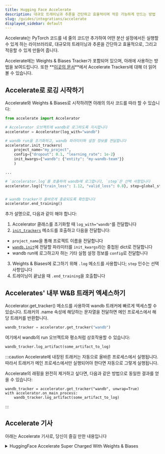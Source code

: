 ```yaml
---
title: Hugging Face Accelerate
description: 대규모 트레이닝과 추론을 간단하고 효율적이며 적응 가능하게 만드는 방법
slug: /guides/integrations/accelerate
displayed_sidebar: default
---
```


Accelerate는 PyTorch 코드를 네 줄의 코드만 추가하여 어떤 분산 설정에서든 실행할 수 있게 하는 라이브러리로, 대규모의 트레이닝과 추론을 간단하고 효율적으로, 그리고 적응할 수 있게 만들어 줍니다.

Accelerate에는 Weights & Biases Tracker가 포함되어 있으며, 아래에 사용하는 방법을 보여드립니다. 또한 **[이곳의 문서](https://huggingface.co/docs/accelerate/main/en/usage_guides/tracking)**에서 Accelerate Trackers에 대해 더 읽어볼 수 있습니다.

## Accelerate로 로깅 시작하기

Accelerate와 Weights & Biases로 시작하려면 아래의 의사 코드를 따라 할 수 있습니다:

```python
from accelerate import Accelerator

# Accelerator 오브젝트에 wandb로 로그하도록 지시합니다
accelerator = Accelerator(log_with="wandb")

# wandb run을 초기화하고, wandb 파라미터와 설정 정보를 전달합니다
accelerator.init_trackers(
    project_name="my_project", 
    config={"dropout": 0.1, "learning_rate": 1e-2}
    init_kwargs={"wandb": {"entity": "my-wandb-team"}}
    )

...

# `accelerator.log`를 호출하여 wandb에 로그합니다, `step`은 선택 사항입니다
accelerator.log({"train_loss": 1.12, "valid_loss": 0.8}, step=global_step)


# wandb tracker가 올바르게 종료되도록 확인합니다
accelerator.end_training()
```

추가 설명으로, 다음과 같이 해야 합니다:
1. Accelerator 클래스를 초기화할 때 `log_with="wandb"`를 전달합니다
2. [`init_trackers`](https://huggingface.co/docs/accelerate/main/en/package_reference/accelerator#accelerate.Accelerator.init_trackers) 메소드를 호출하고 다음을 전달합니다:
- `project_name`을 통해 프로젝트 이름을 전달합니다
- [`wandb.init`](/ref/python/init)에 전달할 파라미터를 `init_kwargs`라는 중첩된 dict로 전달합니다
- wandb run에 로그하고자 하는 기타 실험 설정 정보를 `config`로 전달합니다
3. Weights & Biases에 로그하기 위해 `.log` 메소드를 사용합니다; `step` 인수는 선택 사항입니다
4. 트레이닝이 끝났을 때 `.end_training`을 호출합니다

## Accelerates' 내부 W&B 트래커 엑세스하기

Accelerator.get_tracker() 메소드를 사용하여 wandb 트래커에 빠르게 엑세스할 수 있습니다. 트래커의 .name 속성에 해당하는 문자열을 전달하면 메인 프로세스에서 해당 트래커를 반환합니다.

```python
wandb_tracker = accelerator.get_tracker("wandb")

```
여기에서 wandb의 run 오브젝트와 평소처럼 상호작용할 수 있습니다:

```python
wandb_tracker.log_artifact(some_artifact_to_log)
```

:::caution
Accelerate에 내장된 트래커는 자동으로 올바른 프로세스에서 실행됩니다. 따라서 트래커가 메인 프로세스에서만 실행되어야 한다면 자동으로 그렇게 실행됩니다.

Accelerate의 래핑을 완전히 제거하고 싶다면, 다음과 같은 방법으로 동일한 결과를 얻을 수 있습니다:

```
wandb_tracker = accelerator.get_tracker("wandb", unwrap=True)
with accelerator.on_main_process:
    wandb_tracker.log_artifact(some_artifact_to_log)
```
:::

## Accelerate 기사
아래는 Accelerate 기사로, 당신이 즐길 만한 내용입니다

<details>

<summary>HuggingFace Accelerate Super Charged With Weights & Biases</summary>

* 이 기사에서는 HuggingFace Accelerate가 제공하는 것과, 분산 트레이닝과 평가를 수행하면서 Weights & Biases에 결과를 로깅하는 방법의 간단함에 대해 살펴봅니다

전체 리포트는 [여기](https://wandb.ai/gladiator/HF%20Accelerate%20+%20W&B/reports/Hugging-Face-Accelerate-Super-Charged-with-Weights-Biases--VmlldzoyNzk3MDUx?utm_source=docs&utm_medium=docs&utm_campaign=accelerate-docs)에서 읽어보세요.
</details>